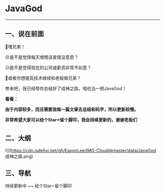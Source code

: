 # JavaGod

---

## 一、说在前面

🙊嘿兄弟！

😣是不是觉得每天增晒该查很没意思？

😥是不是觉得现在的公司或薪资非常不如意？

🤑或者你想提高技术继续和老板做兄弟？

😎来吧，我已经帮你总结好了成神之路，咱也当一把JavaGod！

**看看：**

**由于内容较多，而且需要我每一篇文章去总结和码字，所以更新较慢。**

**非常希望大家可以给个Star⭐留个脚印，我会持续更新的，谢谢老板们**



## 二、大纲

![](https://cdn.jsdelivr.net/gh/EayonLee/IMG-Cloud@master/data/JavaGod 成神之路.png)

## 三、导航

持续更新中 ~~ 给个Star⭐留个脚印
